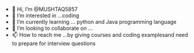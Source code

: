 - 👋 Hi, I’m @MUSHTAQ5857
- 👀 I’m interested in ...coding
- 🌱 I’m currently learning ... python and Java programming language
- 💞️ I’m looking to collaborate on ...
- 📫 How to reach me ...by giving courses and coding examplesand need to prepare for interview questions

<!---
MUSHTAQ5857/MUSHTAQ5857 is a ✨ special ✨ repository because its `README.md` (this file) appears on your GitHub profile.
You can click the Preview link to take a look at your changes.
--->
